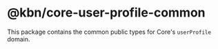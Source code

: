 # @kbn/core-user-profile-common

This package contains the common public types for Core's `userProfile` domain.
